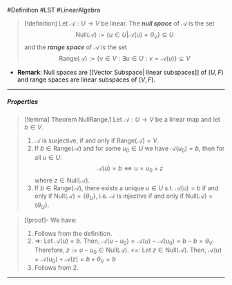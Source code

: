 #Definition #LST #LinearAlgebra 

> [!definition]
> Let $\mathcal{A}:U\to V$ be linear. The ***null space*** of $\mathcal{A}$ is the set 
> $$\text{Null}(\mathcal{A}):=\{ u\in U | \mathcal{A}(u)=\theta_{V} \}\subseteq U$$
> and the ***range space*** of $\mathcal{A}$ is the set $$\text{Range}(\mathcal{A}):=\{ v\in V: \exists u\in U:v=\mathcal{A}(u) \}\subseteq V$$

- **Remark**: Null spaces are [[Vector Subspace| linear subspaces]] of $(U,F)$ and range spaces are linear subspaces of $(V,F)$.
---
##### Properties
> [!lemma] Theorem NullRange.1
> Let $\mathcal{A}:U \to V$ be a linear map and let $b\in V$.
> 1. $\mathcal{A}$ is surjective, if and only if $\text{Range}(\mathcal{A})=V$.
> 2. If $b\in \text{Range}(\mathcal{A})$ and for some $u_{0}\in U$ we have $\mathcal{A}(u_{0})=b$, then for all $u\in U$: $$\mathcal{A}(u)=b \iff u=u_{0}+z$$ where $z\in \text{Null}(\mathcal{A})$.
> 3. If $b\in \text{Range}(\mathcal{A})$, there exists a unique $u\in U$ s.t. $\mathcal{A}(u)=b$ if and only if $\text{Null}(\mathcal{A})=\{ \theta_{U} \}$, i.e. $\mathcal{A}$ is injective if and only if $\text{Null}(\mathcal{A})=\{ \theta_{U} \}$.

> [!proof]-
> We have:
> 1. Follows from the definition.
> 2. =>: Let $\mathcal{A}(u)=b$. Then, $\mathcal{A}(u-u_{0})=\mathcal{A}(u)-\mathcal{A}(u_{0})=b-b=\theta_{V}$. Therefore, $z:=u-u_{0}\in \text{Null}(\mathcal{A})$.
>    <=: Let $z\in \text{Null}(\mathcal{A})$. Then, $\mathcal{A}(u)=\mathcal{A}(u_{0})+\mathcal{A}(z)=b+\theta_{V}=b$
> 3. Follows from 2.
---
